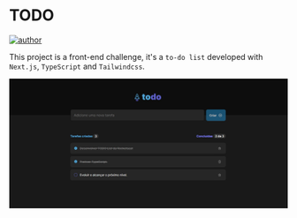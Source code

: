 # TODO

<a href="https://github.com/guirdy" target="_blank">
  <img src="https://img.shields.io/badge/author-guilherme-blue?style=flat-square" alt="author">
</a>

This project is a front-end challenge, it's a `to-do list` developed with `Next.js`, `TypeScript` and `Tailwindcss`.

<p align=center>
  <img src="./.github/app-print.jpg" >
</p>
